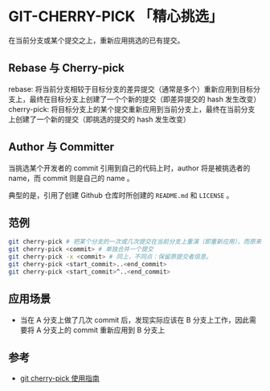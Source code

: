 # GIT-CHERRY-PICK 「精心挑选」

在当前分支或某个提交之上，重新应用挑选的已有提交。

## Rebase 与 Cherry-pick

rebase: 将当前分支相较于目标分支的差异提交（通常是多个）重新应用到目标分支上，最终在目标分支上创建了一个个新的提交（即差异提交的 hash 发生改变）
cherry-pick: 将目标分支上的某个提交重新应用到当前分支上，最终在当前分支上创建了一个新的提交（即挑选的提交的 hash 发生改变）

## Author 与 Committer

当挑选某个开发者的 commit 引用到自己的代码上时，author 将是被挑选者的 name，而 commit 则是自己的 name 。

典型的是，引用了创建 Github 仓库时所创建的 `README.md` 和 `LICENSE` 。

## 范例

```sh
git cherry-pick # 把某个分支的一次或几次提交在当前分支上重演（即重新应用），而原来的分支保持不变（可以用来避免了分支合并）
git cherry-pick <commit> # 单独合并一个提交
git cherry-pick -x <commit> # 同上，不同点：保留原提交者信息。
git cherry-pick <start_commit>..<end_commit>
git cherry-pick <start_commit>^..<end_commit>
```

## 应用场景

* 当在 A 分支上做了几次 commit 后，发现实际应该在 B 分支上工作，因此需要将 A 分支上的 commit 重新应用到 B 分支上

## 参考

* [git cherry-pick 使用指南](https://www.jianshu.com/p/08c3f1804b36)
